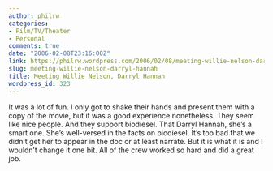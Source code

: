 ```yaml
---
author: philrw
categories:
- Film/TV/Theater
- Personal
comments: true
date: "2006-02-08T23:16:00Z"
link: https://philrw.wordpress.com/2006/02/08/meeting-willie-nelson-darryl-hannah/
slug: meeting-willie-nelson-darryl-hannah
title: Meeting Willie Nelson, Darryl Hannah
wordpress_id: 323
---
```


It was a lot of fun. I only got to shake their hands and present them
with a copy of the movie, but it was a good experience nonetheless.
They seem like nice people. And they support biodiesel. That Darryl
Hannah, she’s a smart one. She’s well-versed in the facts on biodiesel.
It’s too bad that we didn’t get her to appear in the doc or at least
narrate. But it is what it is and I wouldn’t change it one bit. All of
the crew worked so hard and did a great job.





